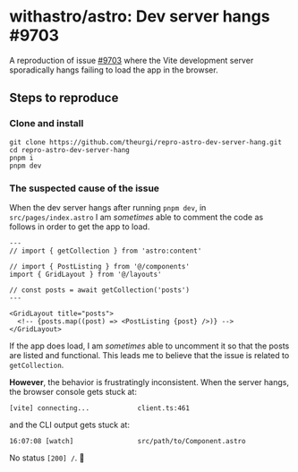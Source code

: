 # withastro/astro: Dev server hangs #9703

A reproduction of issue [#9703](https://github.com/withastro/astro/issues/9703) where the Vite development server sporadically hangs failing to load the app in the browser.

## Steps to reproduce

### Clone and install

```
git clone https://github.com/theurgi/repro-astro-dev-server-hang.git
cd repro-astro-dev-server-hang
pnpm i
pnpm dev
```

### The suspected cause of the issue

When the dev server hangs after running `pnpm dev`, in `src/pages/index.astro` I am _sometimes_ able to comment the code as follows in order to get the app to load.

```astro
---
// import { getCollection } from 'astro:content'

// import { PostListing } from '@/components'
import { GridLayout } from '@/layouts'

// const posts = await getCollection('posts')
---

<GridLayout title="posts">
  <!-- {posts.map((post) => <PostListing {post} />)} -->
</GridLayout>
```

If the app does load, I am _sometimes_ able to uncomment it so that the posts are listed and functional. This leads me to believe that the issue is related to `getCollection`.

**However**, the behavior is frustratingly inconsistent. When the server hangs, the browser console gets stuck at:

```
[vite] connecting...            client.ts:461
```

and the CLI output gets stuck at:

```
16:07:08 [watch]                src/path/to/Component.astro
```

No status `[200] /`. 🙁
